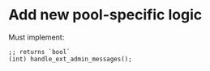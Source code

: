 # Add new pool-specific logic

Must implement: 
```
;; returns `bool`
(int) handle_ext_admin_messages();
```